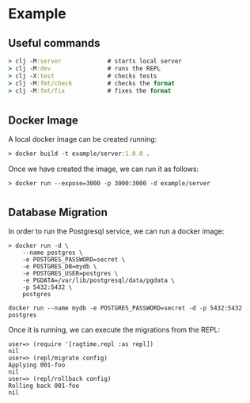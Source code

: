 # Example

## Useful commands

```clj
> clj -M:server        		# starts local server
> clj -M:dev				# runs the REPL
> clj -X:test				# checks tests
> clj -M:fmt/check			# checks the format
> clj -M:fmt/fix  			# fixes the format
```

#
## Docker Image
A local docker image can be created running:

```clj
> docker build -t example/server:1.0.0 .
```

Once we have created the image, we can run it as follows:
```
> docker run --expose=3000 -p 3000:3000 -d example/server
```

#
## Database Migration

In order to run the Postgresql service, we can run a docker image:
```
> docker run -d \
	--name postgres \
	-e POSTGRES_PASSWORD=secret \
    -e POSTGRES_DB=mydb \
    -e POSTGRES_USER=postgres \
	-e PGDATA=/var/lib/postgresql/data/pgdata \
	-p 5432:5432 \
	postgres

docker run --name mydb -e POSTGRES_PASSWORD=secret -d -p 5432:5432 postgres
```

Once it is running, we can execute the migrations from the REPL:
```
user=> (require '[ragtime.repl :as repl])
nil
user=> (repl/migrate config)
Applying 001-foo
nil
user=> (repl/rollback config)
Rolling back 001-foo
nil
```